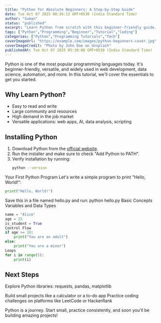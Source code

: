 ```yaml
---
title: "Python for Absolute Beginners: A Step-by-Step Guide"
date: Tue Oct 07 2025 00:36:13 GMT+0530 (India Standard Time)
author: "Suman"
status: "published"
excerpt: "Learn Python from scratch with this beginner-friendly guide. Understand the basics, write your first programs, and get hands-on coding experience."
tags: ["Python","Programming","Beginner","Tutorial","Coding"]
categories: ["Python","Programming Tutorials","Tech"]
coverImageUrl: "https://example.com/images/python-beginners-cover.jpg"
coverImageCredit: "Photo by John Doe on Unsplash"
publishedAt: Tue Oct 07 2025 05:30:00 GMT+0530 (India Standard Time)
---
```


Python is one of the most popular programming languages today. It's beginner-friendly, versatile, and widely used in web development, data science, automation, and more. In this tutorial, we'll cover the essentials to get you started.

## Why Learn Python?

- Easy to read and write
- Large community and resources
- High demand in the job market
- Versatile applications: web apps, AI, data analysis, scripting

## Installing Python

1. Download Python from the [official website](https://www.python.org/downloads/).
2. Run the installer and make sure to check "Add Python to PATH".
3. Verify installation by running:
   ```bash
   python --version
	 ```

Your First Python Program
Let's write a simple program to print "Hello, World!":
```python
print("Hello, World!")
```

Save this in a file named hello.py and run:
python hello.py
Basic Concepts
Variables and Data Types

```python
name = "Alice"
age = 25
is_student = True
Control Flow
if age >= 18:
    print("You are an adult")
else:
    print("You are a minor")
Loops
for i in range(5):
    print(i)
```
		
## Next Steps
Explore Python libraries: requests, pandas, matplotlib

Build small projects like a calculator or a to-do app
Practice coding challenges on platforms like LeetCode or HackerRank

Python is a journey. Start small, practice consistently, and soon you'll be building amazing projects!